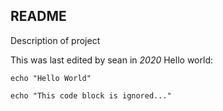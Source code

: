 ## README

Description of project

This was last edited by sean in *2020*
Hello world:

```
echo "Hello World"
```
```
echo "This code block is ignored..."
```
